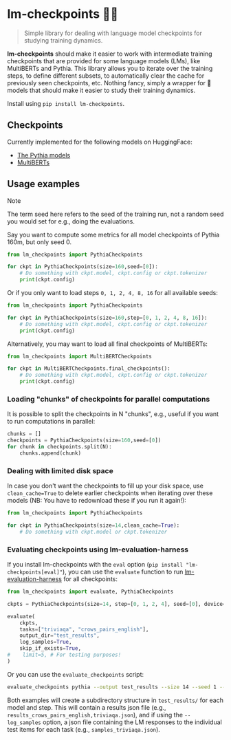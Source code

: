 # lm-checkpoints 🤖🚩
> Simple library for dealing with language model checkpoints for studying training dynamics.

**lm-checkpoints** should make it easier to work with intermediate training checkpoints that are provided for some language models (LMs), like MultiBERTs and Pythia. This library allows you to iterate over the training steps, to define different subsets, to automatically clear the cache for previously seen checkpoints, etc. Nothing fancy, simply a wrapper for 🤗 models that should make it easier to study their training dynamics.

Install using `pip install lm-checkpoints`.

## Checkpoints
Currently implemented for the following models on HuggingFace:
- [The Pythia models](https://github.com/EleutherAI/pythia)
- [MultiBERTs](https://huggingface.co/google/multiberts-seed_0)

## Usage examples
> [!NOTE]  
> The term seed here refers to the seed of the training run, not a random seed you would set for e.g., doing the evaluations.

Say you want to compute some metrics for all model checkpoints of Pythia 160m, but only seed 0.

```python
from lm_checkpoints import PythiaCheckpoints

for ckpt in PythiaCheckpoints(size=160,seed=[0]):
    # Do something with ckpt.model, ckpt.config or ckpt.tokenizer
    print(ckpt.config)
```

Or if you only want to load steps `0, 1, 2, 4, 8, 16` for all available seeds:
```python
from lm_checkpoints import PythiaCheckpoints

for ckpt in PythiaCheckpoints(size=160,step=[0, 1, 2, 4, 8, 16]):
    # Do something with ckpt.model, ckpt.config or ckpt.tokenizer
    print(ckpt.config)
```

Alternatively, you may want to load all final checkpoints of MultiBERTs:
```python
from lm_checkpoints import MultiBERTCheckpoints

for ckpt in MultiBERTCheckpoints.final_checkpoints():
    # Do something with ckpt.model, ckpt.config or ckpt.tokenizer
    print(ckpt.config)
```

### Loading "chunks" of checkpoints for parallel computations
It is possible to split the checkpoints in N "chunks", e.g., useful if you want to run computations in parallel:
```python
chunks = []
checkpoints = PythiaCheckpoints(size=160,seed=[0])
for chunk in checkpoints.split(N):
    chunks.append(chunk)
```

### Dealing with limited disk space
In case you don't want the checkpoints to fill up your disk space, use `clean_cache=True` to delete earlier checkpoints when iterating over these models (NB: You have to redownload these if you run it again!):
```python
from lm_checkpoints import PythiaCheckpoints

for ckpt in PythiaCheckpoints(size=14,clean_cache=True):
    # Do something with ckpt.model or ckpt.tokenizer
```
### Evaluating checkpoints using lm-evaluation-harness
If you install lm-checkpoints with the `eval` option (`pip install "lm-checkpoints[eval]"`), you can use the `evaluate` function to run [lm-evaluation-harness]() for all checkpoints:
```python
from lm_checkpoints import evaluate, PythiaCheckpoints

ckpts = PythiaCheckpoints(size=14, step=[0, 1, 2, 4], seed=[0], device="cuda")

evaluate(
    ckpts,
    tasks=["triviaqa", "crows_pairs_english"],
    output_dir="test_results",
    log_samples=True,
    skip_if_exists=True,
#    limit=5, # For testing purposes!
)
```

Or you can use the `evaluate_checkpoints` script:
```bash
evaluate_checkpoints pythia --output test_results --size 14 --seed 1 --step 0 1 2 --tasks blimp crows_pairs_english --device cuda --skip_if_exists
```

Both examples will create a subdirectory structure in `test_results/` for each model and step. This will contain a results json file (e.g., `results_crows_pairs_english,triviaqa.json`), and if using the `--log_samples` option, a json file containing the LM responses to the individual test items for each task (e.g., `samples_triviaqa.json`).